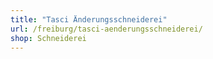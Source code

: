 ```yaml
---
title: "Tasci Änderungsschneiderei"
url: /freiburg/tasci-aenderungsschneiderei/
shop: Schneiderei
---
```

